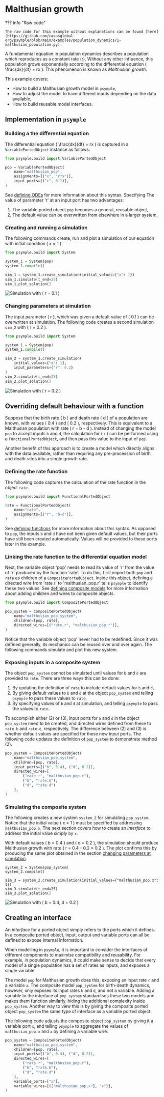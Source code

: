 # Malthusian growth

??? info "Raw code"

    The raw code for this example without explanations can be found [here](https://github.com/casasglobal-org/psymple/blob/main/examples/population_dynamics/1-malthusian_population.py).

A fundamental equation in population dynamics describes a population which reproduces as a constant rate \(r\). Without any other influence, this population grows exponentially according to the differential equation \( \frac{dx}{dt} = rx \). This phenomenon is known as *Malthusian growth*.

This example covers:

- How to build a Malthusian growth model in `psymple`,
- How to adjust the model to have different inputs depending on the data available,
- How to build reusable model interfaces.

## Implementation in `psymple`

### Building a the differential equation

The differential equation \( \frac{dx}{dt} = rx \) is captured in a `VariablePortedObject` instance as follows.

```py
from psymple.build import VariablePortedObject

pop = VariablePortedObject(
    name="malthusian_pop",
    assignments=[("x", "r*x")],
    input_ports=[("r", 0.1)],
)
```

See [defining ODEs](../../components/variable_ported_objects.md) for more information about this syntax. Specifying The value of parameter 'r' at an input port has two advantages:

1. The variable ported object `pop` becomes a general, reusable object,
2. The default value can be overwritten from elsewhere in a larger system.

### Creating and running a simulation

The following commands create, run and plot a simulation of our equation with initial condition
\( x = 1 \). 

```py
from psymple.build import System

system_1 = System(pop)
system_1.compile()

sim_1 = system_1.create_simulation(initial_values={"x": 1})
sim_1.simulate(t_end=25)
sim_1.plot_solution()
```

![Simulation with \( r = 0.1 \)](../figures/malthusian_growth_r_0.1.png)

### Changing parameters at simulation

The input parameter \( r \), which was given a default value of \( 0.1 \) can be overwritten at simulation. The following code creates a second simulation `sim_2` with \( r = 0.2 \). 

```py
from psymple.build import System

system_1 = System(pop)
system_1.compile()

sim_2 = system_1.create_simulation(
    initial_values={"x": 1}, 
    input_parameters={"r": 0.2}
)
sim_2.simulate(t_end=25)
sim_2.plot_solution()
```

![Simulation with \( r = 0.2 \)](../figures/malthusian_growth_r_0.2.png)

## Overriding default behaviour with a function

Suppose that the birth rate \( b \) and death rate \( d \) of a population are known, with values \( 0.4 \) and  \( 0.2 \), respectively. This is equivalent to a Malthusian population with rate \( r = b - d \). Instead of changing the model `pop` to accept inputs `b` and `d`, the calculation for \( r \) can be performed using a `FunctionalPortedObject`, and then pass this value to the input of `pop`. 

Another benefit of this approach is to create a model which directly aligns with the data available, rather than requiring any pre-procession of birth and death rates into a single growth rate.

### Defining the rate function

The following code captures the calculation of the rate function in the object `rate`.

```py
from psymple.build import FunctionalPortedObject

rate = FunctionalPortedObject(
    name="rate",
    assignments=[("r", "b-d")],
)
```

See [defining functions](../../components/functional_ported_objects.md) for more information about this syntax. As opposed to `pop`, the inputs `b` and `d` have not been given default values, but their ports have still been created automatically. Values will be provided to these ports later in the example.

### Linking the rate function to the differential equation model

Next, the variable object 'pop' needs to read its value of 'r' from the value of 'r' produced by the function 'rate'. To do this, first import both `pop` and `rate` as children of a `CompositePortedObject`. Inside this object, defining a directed wire from 'rate.r' to 'malthusian_pop.r' tells `psymple` to identify these two values. See [defining composite models](../../components/composite_ported_objects.md) for more information about adding children and wires to composite objects.

```py
from psymple.build import CompositePortedObject

pop_system = CompositePortedObject(
    name="malthusian_pop_system",
    children=[pop, rate],
    directed_wires=[("rate.r", "malthusian_pop.r")],
)
```

Notice that the variable object 'pop' never had to be redefined. Since it was defined generally, its mechanics can be reused over and over again. The following commands simulate and plot this new system.

### Exposing inputs in a composite system

The object `pop_system` cannot be simulated until values for `b` and `d` are provided to `rate`. There are three ways this can be done: 

1. By updating the definition of `rate` to include default values for `b` and `d`,
2. By giving default values to `b` and `d` at the object `pop_system` and telling `psymple` to pass these values to `rate`,
3. By specifying values of `b` and `d` at simulation, and telling `psymple` to pass the values to `rate`. 

To accomplish either (2) or (3), input ports for `b` and `d` in the object `pop_system` need to be created, and directed wires defined from these to `rate.b` and `rate.d`, respectively. The difference between (2) and (3) is whether default values are specified for these new input ports. The following code updates the definition of `pop_system` to demonstrate method (2). 

```py
pop_system = CompositePortedObject(
    name="malthusian_pop_system",
    children=[pop, rate],
    input_ports=[("b", 0.4), ("d", 0.2)],
    directed_wires=[
        ("rate.r", "malthusian_pop.r"),
        ("b", "rate.b"),
        ("d", "rate.d")
    ],
)
```

### Simulating the composite system

The following creates a new system `system_2` for simulating `pop_system`. Notice that the initial value \( x = 1 \) must be specified by addressing `malthusian_pop.x`. The next section covers how to create an *interface* to address the initial value simply by `x`. 

With default values \( b = 0.4 \) and \( d = 0.2 \), the simulation should produce Malthusian growth with rate \( r = 0.4 - 0.2 = 0.2 \). The plot confirms this by producing the same plot obtained in the section [changing parameters at simulation](#changing-parameters-at-simulation).

```
system_2 = System(pop_system)
system_2.compile()

sim_3 = system_2.create_simulation(initial_values={"malthusian_pop.x": 1})
sim_3.simulate(t_end=25)
sim_3.plot_solution()
```

![Simulation with \( b = 0.4, d = 0.2 \)](../figures/malthusian_growth_bd.png)

## Creating an interface

An *interface* for a ported object simply refers to the ports which it defines. In a composite ported object, input, output and variable ports can all be defined to expose internal information. 

When modelling in `psymple`, it is important to consider the interfaces of different components to maximise compatibility and reusability. For example, in population dynamics, it could make sense to decide that every model of a single population has a set of rates as inputs, and exposes a single variable. 

The model `pop` for Malthusian growth does this, exposing an input rate `r` and a variable `x`. The composite model `pop_system` for birth-death dynamics, however, only exposes its input rates `b` and `d`, and not a variable. Adding a variable to the interface of `pop_system` standardises these two models and makes them function similarly, hiding the additional complexity inside `pop_system`. Another way to view this is by giving the composite ported object `pop_system` the same type of interface as a variable ported object.

The following code adjusts the composite object `pop_system` by giving it a variable port `x`, and telling `psymple` to aggregate the values of `malthusian_pop.x` and `x` by defining a variable wire.

```py
pop_system = CompositePortedObject(
    name="malthusian_pop_system",
    children=[pop, rate],
    input_ports=[("b", 0.4), ("d", 0.2)],
    directed_wires=[
        ("rate.r", "malthusian_pop.r"),
        ("b", "rate.b"),
        ("d", "rate.d")
    ],
    variable_ports=["x"],
    variable_wires=[(["malthusian_pop.x"], "x")],
)
```